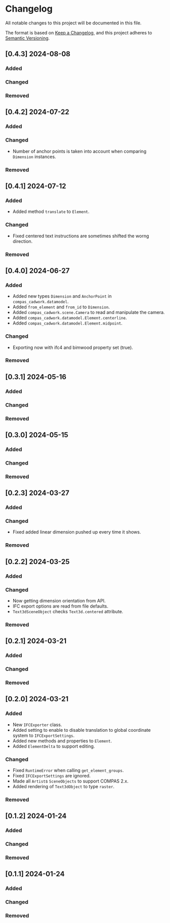 # Changelog

All notable changes to this project will be documented in this file.

The format is based on [Keep a Changelog](https://keepachangelog.com/en/1.0.0/),
and this project adheres to [Semantic Versioning](https://semver.org/spec/v2.0.0.html).

## [0.4.3] 2024-08-08

### Added

### Changed

### Removed


## [0.4.2] 2024-07-22

### Added

### Changed

* Number of anchor points is taken into account when comparing `Dimension` instances.

### Removed


## [0.4.1] 2024-07-12

### Added

* Added method `translate` to `Element`.

### Changed

* Fixed centered text instructions are sometimes shifted the worng direction.

### Removed


## [0.4.0] 2024-06-27

### Added

* Added new types `Dimension` and `AnchorPoint` in `compas_cadwork.datamodel`.
* Added `from_element` and `from_id` to `Dimension`. 
* Added `compas_cadwork.scene.Camera` to read and manipulate the camera.
* Added `compas_cadwork.datamodel.Element.centerline`.
* Added `compas_cadwork.datamodel.Element.midpoint`.

### Changed

* Exporting now with ifc4 and bimwood property set (true).

### Removed


## [0.3.1] 2024-05-16

### Added

### Changed

### Removed


## [0.3.0] 2024-05-15

### Added

### Changed

### Removed


## [0.2.3] 2024-03-27

### Added

### Changed

* Fixed added linear dimension pushed up every time it shows.

### Removed


## [0.2.2] 2024-03-25

### Added

### Changed

* Now getting dimension orientation from API.
* IFC export options are read from file defaults.
* `Text3dSceneObject` checks `Text3d.centered` attribute.

### Removed


## [0.2.1] 2024-03-21

### Added

### Changed

### Removed


## [0.2.0] 2024-03-21

### Added

* New `IFCExporter` class.
* Added setting to enable to disable translation to global coordinate system to `IFCExportSettings`.
* Added new methods and properties to `Element`.
* Added `ElementDelta` to support editing.

### Changed

* Fixed `RuntimeError` when calling `get_element_groups`.
* Fixed `IFCExportSettings` are ignored.
* Made all `Artist`s `SceneObjects` to support COMPAS 2.x.
* Added rendering of `Text3dObject` to type `raster`.

### Removed


## [0.1.2] 2024-01-24

### Added

### Changed

### Removed


## [0.1.1] 2024-01-24

### Added

### Changed

### Removed

